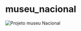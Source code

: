 # museu_nacional

![Projeto museu Nacional](https://user-images.githubusercontent.com/83648293/154870404-a659abc0-4454-4316-b3dc-270c638f164e.png)
